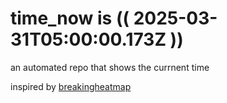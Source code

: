 # time_now is (( 2025-03-31T05:00:00.173Z ))

an automated repo that shows the currnent time

inspired by [breakingheatmap](https://github.com/breakingheatmap/breakingheatmap)
